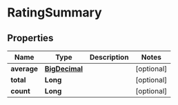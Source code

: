 
# RatingSummary

## Properties
Name | Type | Description | Notes
------------ | ------------- | ------------- | -------------
**average** | [**BigDecimal**](BigDecimal.md) |  |  [optional]
**total** | **Long** |  |  [optional]
**count** | **Long** |  |  [optional]




